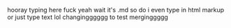 hooray typing here fuck yeah
wait it's .md so do i even type in html markup or just type text lol
changingggggg to test merginggggg
